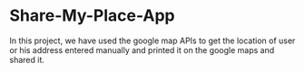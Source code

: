 # Share-My-Place-App
In this project, we have used the google map APIs to get the location of user or his address entered manually and printed it on the google maps and shared it.
